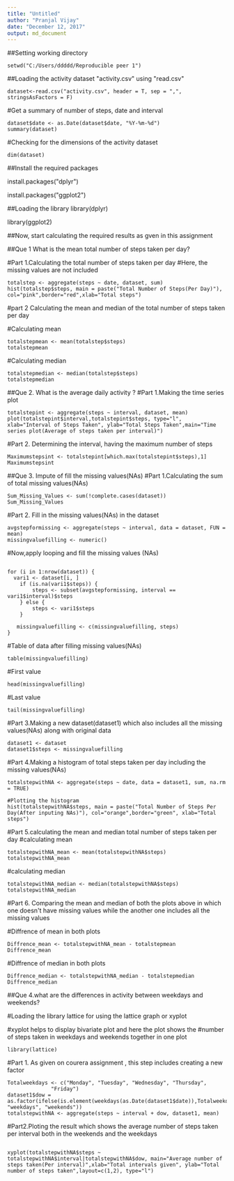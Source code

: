 ```yaml
---
title: "Untitled"
author: "Pranjal Vijay"
date: "December 12, 2017"
output: md_document
---
```



##Setting working directory
```{r}
setwd("C:/Users/ddddd/Reproducible peer 1")
```
##Loading the activity dataset "activity.csv" using "read.csv"
```{r}
dataset<-read.csv("activity.csv", header = T, sep = ",", stringsAsFactors = F)
```
#Get a summary of number of steps, date and interval
```{r}
dataset$date <- as.Date(dataset$date, "%Y-%m-%d")
summary(dataset)
```
#Checking for the dimensions of the activity dataset
```{r}
dim(dataset)
```

##Install the required packages


install.packages("dplyr")

install.packages("ggplot2")

##Loading the library
 library(dplyr)
 
 library(ggplot2)

##Now, start calculating the required results as gven in this assignment

##Que 1  What is the mean total number of steps taken per day?

#Part 1.Calculating the total number of steps taken per day
#Here, the missing values are not included
```{r}
totalstep <- aggregate(steps ~ date, dataset, sum)
hist(totalstep$steps, main = paste("Total Number of Steps(Per Day)"), col="pink",border="red",xlab="Total steps")
```



#part 2 Calculating the mean and median of the total number of steps taken per day

#Calculating mean

```{r}
totalstepmean <- mean(totalstep$steps)
totalstepmean
```
#Calculating median
```{r}
totalstepmedian <- median(totalstep$steps)
totalstepmedian
```

##Que 2. What is the average daily activity ?
#Part 1.Making the time series plot

```{r}
totalstepint <- aggregate(steps ~ interval, dataset, mean)
plot(totalstepint$interval,totalstepint$steps, type="l", xlab="Interval of Steps Taken", ylab="Total Steps Taken",main="Time series plot(Average of steps taken per interval)")
```


#Part 2. Determining the interval, having the maximum number of steps
```{r}
Maximumstepsint <- totalstepint[which.max(totalstepint$steps),1]
Maximumstepsint
```


##Que 3. Impute of fill the missing values(NAs)
#Part 1.Calculating the sum of total missing values(NAs)

```{r}
Sum_Missing_Values <- sum(!complete.cases(dataset))
Sum_Missing_Values
```

#Part 2. Fill in the missing values(NAs) in the dataset
```{r}
avgstepformissing <- aggregate(steps ~ interval, data = dataset, FUN = mean)
missingvaluefilling <- numeric()

```
#Now,apply looping and fill the missing values (NAs)
```{r}

for (i in 1:nrow(dataset)) {
  vari1 <- dataset[i, ]
    if (is.na(vari1$steps)) {
        steps <- subset(avgstepformissing, interval == vari1$interval)$steps
    } else {
        steps <- vari1$steps
    }

   missingvaluefilling <- c(missingvaluefilling, steps)
}
```
#Table of data after filling missing values(NAs)
```{r}
table(missingvaluefilling)
```
#First value 
```{r}
head(missingvaluefilling)
```
#Last value
```{r}
tail(missingvaluefilling)
```



#Part 3.Making a new dataset(dataset1) which also includes all the missing values(NAs) along with original data

```{r}
dataset1 <- dataset
dataset1$steps <- missingvaluefilling
```

#Part 4.Making a histogram of total steps taken per day including the missing values(NAs)
```{r}
totalstepwithNA <- aggregate(steps ~ date, data = dataset1, sum, na.rm = TRUE)
```
```{r}
#Plotting the histogram
hist(totalstepwithNA$steps, main = paste("Total Number of Steps Per Day(After inputing NAs)"), col="orange",border="green", xlab="Total steps")
```



#Part 5.calculating the mean and median total number of steps taken per day
#calculating mean
```{r}
totalstepwithNA_mean <- mean(totalstepwithNA$steps)
totalstepwithNA_mean
```
#calculating median
```{r}
totalstepwithNA_median <- median(totalstepwithNA$steps)
totalstepwithNA_median
```

#Part 6. Comparing the mean and median of both the plots above in which one doesn't have missing values while the another one includes all the missing values 

#Diffrence of mean in both plots
```{r}
Diffrence_mean <- totalstepwithNA_mean - totalstepmean
Diffrence_mean
```

#Diffrence of median in both plots
```{r}
Diffrence_median <- totalstepwithNA_median - totalstepmedian
Diffrence_median
```

##Que 4.what are the differences in activity between weekdays and weekends?

#Loading the library lattice for using the lattice graph or xyplot 

#xyplot helps to display bivariate plot and here the plot shows the #number of steps taken in weekdays and weekends together in one plot

```{r}
library(lattice)
```

#Part 1. As given on courera assignment , this step includes creating a new factor 
```{r}
Totalweekdays <- c("Monday", "Tuesday", "Wednesday", "Thursday", 
              "Friday")
dataset1$dow = as.factor(ifelse(is.element(weekdays(as.Date(dataset1$date)),Totalweekdays), "weekdays", "weekends"))
totalstepwithNA <- aggregate(steps ~ interval + dow, dataset1, mean)
```

#Part2.Ploting the result which shows the average number of steps taken per interval both in the weekends and the weekdays
```{r}

xyplot(totalstepwithNA$steps ~ totalstepwithNA$interval|totalstepwithNA$dow, main="Average number of steps taken(Per interval)",xlab="Total intervals given", ylab="Total number of steps taken",layout=c(1,2), type="l")
```




